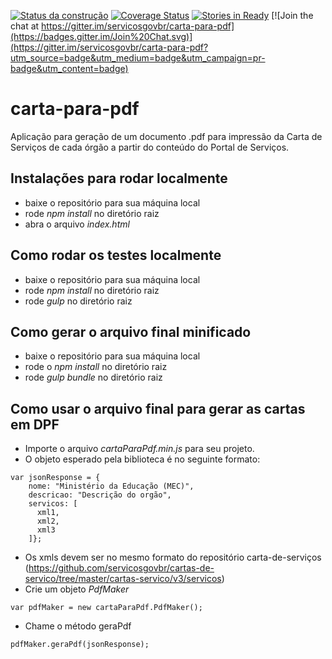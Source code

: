 [![Status da construção](https://snap-ci.com/servicosgovbr/carta-para-pdf/branch/master/build_image)](https://snap-ci.com/servicosgovbr/carta-para-pdf/branch/master)
[![Coverage Status](https://coveralls.io/repos/servicosgovbr/carta-para-pdf/badge.svg?branch=master&service=github)](https://coveralls.io/github/servicosgovbr/carta-para-pdf?branch=master)
[![Stories in Ready](https://badge.waffle.io/servicosgovbr/carta-para-pdf.png?label=ready&title=Ready)](https://waffle.io/servicosgovbr/carta-para-pdf)
[![Join the chat at https://gitter.im/servicosgovbr/carta-para-pdf](https://badges.gitter.im/Join%20Chat.svg)](https://gitter.im/servicosgovbr/carta-para-pdf?utm_source=badge&utm_medium=badge&utm_campaign=pr-badge&utm_content=badge)

# carta-para-pdf

Aplicação para geração de um documento .pdf para impressão da Carta de Serviços de cada órgão a partir do conteúdo do Portal de Serviços.

## Instalações para rodar localmente

- baixe o repositório para sua máquina local
- rode *npm install* no diretório raiz
- abra o arquivo *index.html*

## Como rodar os testes localmente

- baixe o repositório para sua máquina local
- rode *npm install* no diretório raiz
- rode *gulp* no diretório raiz

## Como gerar o arquivo final minificado

- baixe o repositório para sua máquina local
- rode o *npm install* no diretório raiz
- rode *gulp bundle* no diretório raiz


## Como usar o arquivo final para gerar as cartas em DPF

- Importe o arquivo *cartaParaPdf.min.js* para seu projeto.
- O objeto esperado pela biblioteca é no seguinte formato:
```
var jsonResponse = {
    nome: "Ministério da Educação (MEC)",
    descricao: "Descrição do orgão",
    servicos: [
      xml1,
      xml2,
      xml3
    ]};
```
- Os xmls devem ser no mesmo formato do repositório carta-de-serviços (https://github.com/servicosgovbr/cartas-de-servico/tree/master/cartas-servico/v3/servicos)
- Crie um objeto *PdfMaker*
```
var pdfMaker = new cartaParaPdf.PdfMaker();
```
- Chame o método geraPdf
```
pdfMaker.geraPdf(jsonResponse);
```
